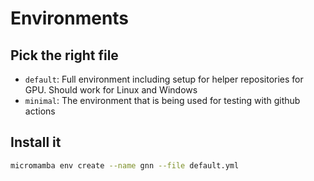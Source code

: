 # Environments

## Pick the right file

* `default`: Full environment including setup for helper repositories for GPU.
   Should work for Linux and Windows
* `minimal`: The environment that is being used for testing with github
   actions

## Install it

```bash
micromamba env create --name gnn --file default.yml
```
